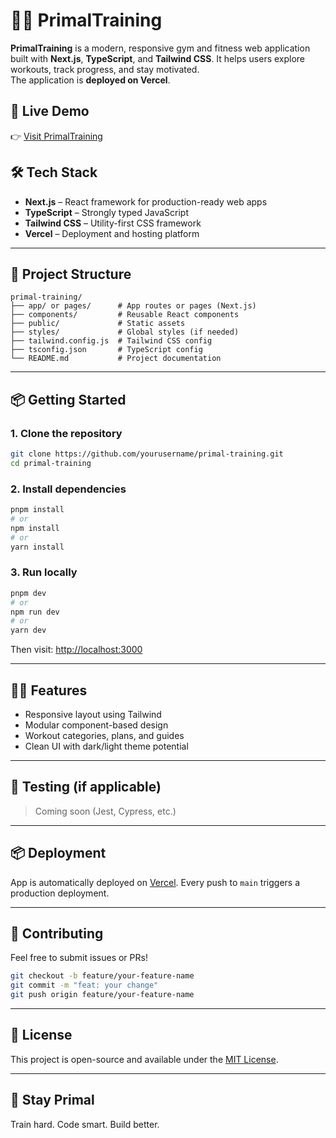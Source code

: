 # 🏋️‍♂️ PrimalTraining

**PrimalTraining** is a modern, responsive gym and fitness web application built with **Next.js**, **TypeScript**, and **Tailwind CSS**. It helps users explore workouts, track progress, and stay motivated.  
The application is **deployed on Vercel**.

## 🚀 Live Demo

👉 [Visit PrimalTraining](https://your-vercel-app-url.vercel.app)


## 🛠️ Tech Stack

- **Next.js** – React framework for production-ready web apps
- **TypeScript** – Strongly typed JavaScript
- **Tailwind CSS** – Utility-first CSS framework
- **Vercel** – Deployment and hosting platform

---

## 📁 Project Structure

```
primal-training/
├── app/ or pages/      # App routes or pages (Next.js)
├── components/         # Reusable React components
├── public/             # Static assets
├── styles/             # Global styles (if needed)
├── tailwind.config.js  # Tailwind CSS config
├── tsconfig.json       # TypeScript config
└── README.md           # Project documentation
```

---

## 📦 Getting Started

### 1. Clone the repository

```bash
git clone https://github.com/yourusername/primal-training.git
cd primal-training
```

### 2. Install dependencies

```bash
pnpm install
# or
npm install
# or
yarn install
```

### 3. Run locally

```bash
pnpm dev
# or
npm run dev
# or
yarn dev
```

Then visit: [http://localhost:3000](http://localhost:3000)

---

## 🧑‍🎨 Features

- Responsive layout using Tailwind
- Modular component-based design
- Workout categories, plans, and guides
- Clean UI with dark/light theme potential

---

## 🧪 Testing (if applicable)

> Coming soon (Jest, Cypress, etc.)

---

## 📦 Deployment

App is automatically deployed on [Vercel](https://vercel.com/). Every push to `main` triggers a production deployment.

---

## 🙌 Contributing

Feel free to submit issues or PRs!

```bash
git checkout -b feature/your-feature-name
git commit -m "feat: your change"
git push origin feature/your-feature-name
```

---

## 📄 License

This project is open-source and available under the [MIT License](LICENSE).

---

## 💪 Stay Primal

Train hard. Code smart. Build better.
